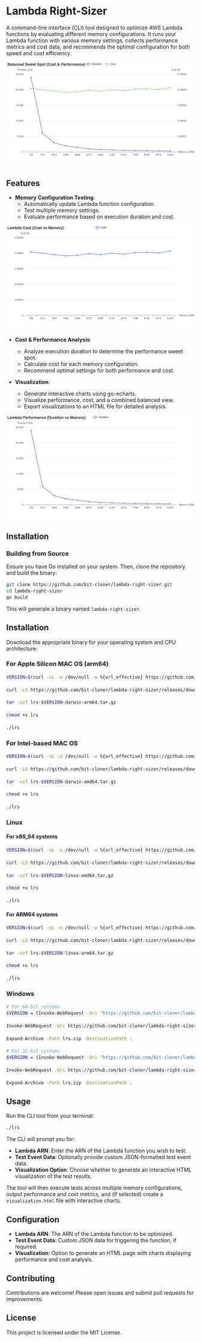 # Lambda Right-Sizer

A command-line interface (CLI) tool designed to optimize AWS Lambda functions by evaluating different memory configurations. It runs your Lambda function with various memory settings, collects performance metrics and cost data, and recommends the optimal configuration for both speed and cost efficiency.

![Lambda Right-Sizer Overview](./image.png)

## Features

- **Memory Configuration Testing**:
  - Automatically update Lambda function configuration.
  - Test multiple memory settings.
  - Evaluate performance based on execution duration and cost.

![Memory Testing](./image1.png)

- **Cost & Performance Analysis**:
  - Analyze execution duration to determine the performance sweet spot.
  - Calculate cost for each memory configuration.
  - Recommend optimal settings for both performance and cost.

- **Visualization**:
  - Generate interactive charts using go-echarts.
  - Visualize performance, cost, and a combined balanced view.
  - Export visualizations to an HTML file for detailed analysis.

![Performance Visualization](./image2.png)

## Installation

### Building from Source

Ensure you have Go installed on your system. Then, clone the repository and build the binary:

```sh
git clone https://github.com/bit-cloner/lambda-right-sizer.git
cd lambda-right-sizer
go build
```

This will generate a binary named `lambda-right-sizer`.
## Installation

Download the appropriate binary for your operating system and CPU architecture:

### For Apple Silicon MAC OS (arm64)

```sh
VERSION=$(curl -sL -o /dev/null -w %{url_effective} https://github.com/bit-cloner/lambda-right-sizer/releases/latest | sed 's#.*/tag/##')

curl -LO https://github.com/bit-cloner/lambda-right-sizer/releases/download/$VERSION/lrs-$VERSION-darwin-arm64.tar.gz

tar -xzf lrs-$VERSION-darwin-arm64.tar.gz

chmod +x lrs

./lrs
```

### For Intel-based MAC OS

```sh
VERSION=$(curl -sL -o /dev/null -w %{url_effective} https://github.com/bit-cloner/lambda-right-sizer/releases/latest | sed 's#.*/tag/##')

curl -LO https://github.com/bit-cloner/lambda-right-sizer/releases/download/$VERSION/lrs-$VERSION-darwin-amd64.tar.gz

tar -xzf lrs-$VERSION-darwin-amd64.tar.gz

chmod +x lrs

./lrs
```

### Linux

#### For x86_64 systems

```sh
VERSION=$(curl -sL -o /dev/null -w %{url_effective} https://github.com/bit-cloner/lambda-right-sizer/releases/latest | sed 's#.*/tag/##')

curl -LO https://github.com/bit-cloner/lambda-right-sizer/releases/download/$VERSION/lrs-$VERSION-linux-amd64.tar.gz

tar -xzf lrs-$VERSION-linux-amd64.tar.gz

chmod +x lrs

./lrs
```

#### For ARM64 systems

```sh
VERSION=$(curl -sL -o /dev/null -w %{url_effective} https://github.com/bit-cloner/lambda-right-sizer/releases/latest | sed 's#.*/tag/##')

curl -LO https://github.com/bit-cloner/lambda-right-sizer/releases/download/$VERSION/lrs-$VERSION-linux-arm64.tar.gz

tar -xzf lrs-$VERSION-linux-arm64.tar.gz

chmod +x lrs

./lrs
```

### Windows

```sh
# For 64-bit systems
$VERSION = (Invoke-WebRequest -Uri "https://github.com/bit-cloner/lambda-right-sizer/releases/latest" -UseBasicParsing).BaseResponse.ResponseUri -replace ".*/tag/", ""

Invoke-WebRequest -Uri https://github.com/bit-cloner/lambda-right-sizer/releases/download/$VERSION/lrs-$VERSION-windows-amd64.zip -OutFile lrs.zip

Expand-Archive -Path lrs.zip -DestinationPath .

# For 32-bit systems
$VERSION = (Invoke-WebRequest -Uri "https://github.com/bit-cloner/lambda-right-sizer/releases/latest" -UseBasicParsing).BaseResponse.ResponseUri -replace ".*/tag/", ""

Invoke-WebRequest -Uri https://github.com/bit-cloner/lambda-right-sizer/releases/download/$VERSION/lrs-$VERSION-windows-386.zip -OutFile lrs.zip

Expand-Archive -Path lrs.zip -DestinationPath .
```

## Usage

Run the CLI tool from your terminal:

```sh
./lrs
```


The CLI will prompt you for:
- **Lambda ARN**: Enter the ARN of the Lambda function you wish to test.
- **Test Event Data**: Optionally provide custom JSON-formatted test event data.
- **Visualization Option**: Choose whether to generate an interactive HTML visualization of the test results.

The tool will then execute tests across multiple memory configurations, output performance and cost metrics, and (if selected) create a `visualization.html` file with interactive charts.

## Configuration

- **Lambda ARN**: The ARN of the Lambda function to be optimized.
- **Test Event Data**: Custom JSON data for triggering the function, if required.
- **Visualization**: Option to generate an HTML page with charts displaying performance and cost analysis.

## Contributing

Contributions are welcome! Please open issues and submit pull requests for improvements.

## License

This project is licensed under the MIT License.
